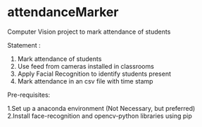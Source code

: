 # attendanceMarker
Computer Vision project to mark attendance of students

Statement :
 1. Mark attendance of students
 2. Use feed from cameras installed in classrooms
 3. Apply Facial Recognition to identify students present
 4. Mark attendance in an csv file with time stamp

Pre-requisites:

 1.Set up a anaconda environment (Not Necessary, but preferred)\
 2.Install face-recognition and opencv-python libraries using pip
